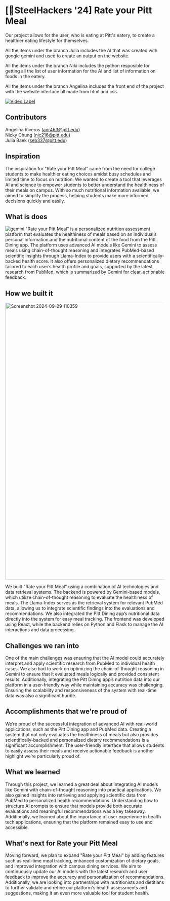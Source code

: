 # [🚀SteelHackers '24] Rate your Pitt Meal
Our project allows for the user, who is eating at Pitt's eatery, to create a healthier eating lifestyle for themselves.

All the items under the branch Julia includes the AI that was created with google gemini and used to create an output on the website.

All the items under the branch Niki includes the python resposible for getting all the list of user information for the AI and list of information on foods in the eatery.

All the items under the branch Angelina includes the front end of the project with the website interface all made from html and css.

[![Video Label](http://img.youtube.com/vi/Q1VPwzsQHpY/0.jpg)](https://www.youtube.com/watch?v=Q1VPwzsQHpY&embeds_referring_euri=https%3A%2F%2Fdevpost.com%2F&source_ve_path=MjM4NTE)
## Contributors
Angelina Riveros (anr463@pitt.edu)  
Nicky Chung (nic216@pitt.edu)  
Julia Baek (seb337@pitt.edu)

## Inspiration
The inspiration for "Rate your Pitt Meal" came from the need for college students to make healthier eating choices amidst busy schedules and limited time to focus on nutrition. We wanted to create a tool that leverages AI and science to empower students to better understand the healthiness of their meals on campus. With so much nutritional information available, we aimed to simplify the process, helping students make more informed decisions quickly and easily.

## What is does
![gemini](https://github.com/user-attachments/assets/0adafedd-da83-4bcf-b656-2b77fef54120)
"Rate your Pitt Meal" is a personalized nutrition assessment platform that evaluates the healthiness of meals based on an individual’s personal information and the nutritional content of the food from the Pitt Dining app. The platform uses advanced AI models like Gemini to assess meals using chain-of-thought reasoning and integrates PubMed-based scientific insights through Llama-Index to provide users with a scientifically-backed health score. It also offers personalized dietary recommendations tailored to each user’s health profile and goals, supported by the latest research from PubMed, which is summarized by Gemini for clear, actionable feedback.

## How we built it
<img width="873" alt="Screenshot 2024-09-29 110359" src="https://github.com/user-attachments/assets/006690ca-02ec-4dc8-b2c4-eef52e31502b">

We built "Rate your Pitt Meal" using a combination of AI technologies and data retrieval systems. The backend is powered by Gemini-based models, which utilize chain-of-thought reasoning to evaluate the healthiness of meals. The Llama-Index serves as the retrieval system for relevant PubMed data, allowing us to integrate scientific findings into the evaluations and recommendations. We also integrated the Pitt Dining app’s nutritional data directly into the system for easy meal tracking. The frontend was developed using React, while the backend relies on Python and Flask to manage the AI interactions and data processing.

## Challenges we ran into
One of the main challenges was ensuring that the AI model could accurately interpret and apply scientific research from PubMed to individual health cases. We also had to work on optimizing the chain-of-thought reasoning in Gemini to ensure that it evaluated meals logically and provided consistent results. Additionally, integrating the Pitt Dining app’s nutrition data into our platform in a user-friendly way while maintaining accuracy was challenging. Ensuring the scalability and responsiveness of the system with real-time data was also a significant hurdle.

## Accomplishments that we're proud of
We’re proud of the successful integration of advanced AI with real-world applications, such as the Pitt Dining app and PubMed data. Creating a system that not only evaluates the healthiness of meals but also provides scientifically-backed and personalized dietary recommendations is a significant accomplishment. The user-friendly interface that allows students to easily assess their meals and receive actionable feedback is another highlight we’re particularly proud of.

## What we learned
Through this project, we learned a great deal about integrating AI models like Gemini with chain-of-thought reasoning into practical applications. We also gained insights into retrieving and applying scientific data from PubMed to personalized health recommendations. Understanding how to structure AI prompts to ensure that models provide both accurate evaluations and meaningful recommendations was a key takeaway. Additionally, we learned about the importance of user experience in health tech applications, ensuring that the platform remained easy to use and accessible.

## What's next for Rate your Pitt Meal
Moving forward, we plan to expand "Rate your Pitt Meal" by adding features such as real-time meal tracking, enhanced customization of dietary goals, and improved integration with campus dining services. We aim to continuously update our AI models with the latest research and user feedback to improve the accuracy and personalization of recommendations. Additionally, we are looking into partnerships with nutritionists and dietitians to further validate and refine our platform's health assessments and suggestions, making it an even more valuable tool for student health.

